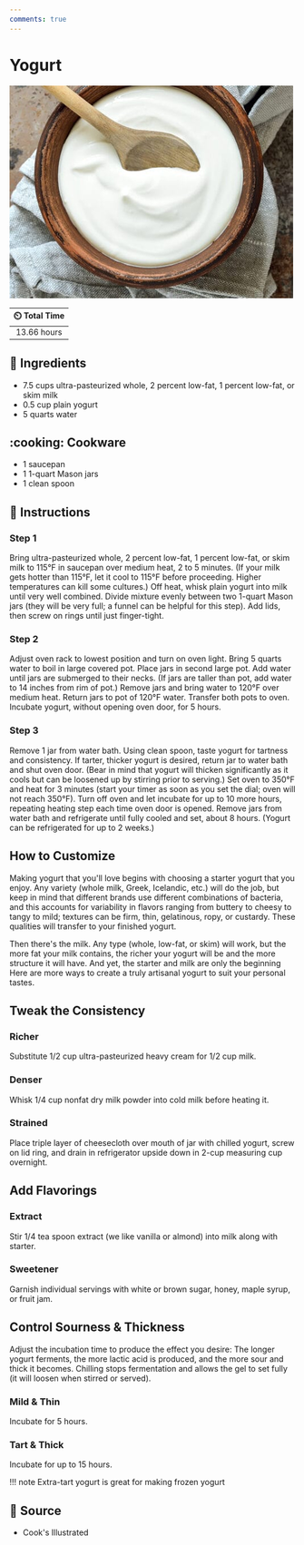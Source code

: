 ```yaml
---
comments: true
---
```

# Yogurt

![Yogurt](../assets/images/yogurt.jpg)

| :timer_clock: Total Time |
|:-----------------------: |
| 13.66 hours |

## :salt: Ingredients

- 7.5 cups ultra-pasteurized whole, 2 percent low-fat, 1 percent low-fat, or skim milk
- 0.5 cup plain yogurt
- 5 quarts water

## :cooking: Cookware

- 1 saucepan
- 1 1-quart Mason jars
- 1 clean spoon

## :pencil: Instructions

### Step 1

Bring ultra-pasteurized whole, 2 percent low-fat, 1 percent low-fat, or skim milk to 115°F in saucepan over medium
heat, 2 to 5 minutes. (If your milk gets hotter than 115°F, let it cool to 115°F before proceeding. Higher
temperatures can kill some cultures.) Off heat, whisk plain yogurt into milk until very well combined. Divide mixture
evenly between two 1-quart Mason jars (they will be very full; a funnel can be helpful for this step). Add lids, then
screw on rings until just finger-tight.

### Step 2

Adjust oven rack to lowest position and turn on oven light. Bring 5 quarts water to boil in large covered pot. Place
jars in second large pot. Add water until jars are submerged to their necks. (If jars are taller than pot, add water to
14 inches from rim of pot.) Remove jars and bring water to 120°F over medium heat. Return jars to pot of 120°F water.
Transfer both pots to oven. Incubate yogurt, without opening oven door, for 5 hours.

### Step 3

Remove 1 jar from water bath. Using clean spoon, taste yogurt for tartness and consistency. If tarter, thicker yogurt is
desired, return jar to water bath and shut oven door. (Bear in mind that yogurt will thicken significantly as it cools
but can be loosened up by stirring prior to serving.) Set oven to 350°F and heat for 3 minutes (start your timer as
soon as you set the dial; oven will not reach 350°F). Turn off oven and let incubate for up to 10 more hours, repeating
heating step each time oven door is opened. Remove jars from water bath and refrigerate until fully cooled and set,
about 8 hours. (Yogurt can be refrigerated for up to 2 weeks.)

## How to Customize

Making yogurt that you'll love begins with choosing a starter yogurt that you enjoy. Any variety (whole milk, Greek,
Icelandic, etc.) will do the job, but keep in mind that different brands use different combinations of bacteria, and
this accounts for variability in flavors ranging from buttery to cheesy to tangy to mild; textures can be firm, thin,
gelatinous, ropy, or custardy. These qualities will transfer to your finished yogurt.

Then there's the milk. Any type (whole, low-fat, or skim) will work, but the more fat your milk contains, the richer
your yogurt will be and the more structure it will have. And yet, the starter and milk are only the beginning Here
are more ways to create a truly artisanal yogurt to suit your personal tastes.

## Tweak the Consistency

### Richer

Substitute 1/2 cup ultra-pasteurized heavy cream for 1/2 cup milk.

### Denser

Whisk 1/4 cup nonfat dry milk powder into cold milk before heating it.

### Strained

Place triple layer of cheesecloth over mouth of jar with chilled yogurt, screw on lid ring, and drain in refrigerator
upside down in 2-cup measuring cup overnight.

## Add Flavorings

### Extract

Stir 1/4 tea spoon extract (we like vanilla or almond) into milk along with starter.

### Sweetener

Garnish individual servings with white or brown sugar, honey, maple syrup, or fruit jam.

## Control Sourness & Thickness

Adjust the incubation time to produce the effect you desire: The longer yogurt ferments, the more lactic acid is
produced, and the more sour and thick it becomes. Chilling stops fermentation and allows the gel to set fully (it will
loosen when stirred or served).

### Mild & Thin

Incubate for 5 hours.

### Tart & Thick

Incubate for up to 15 hours.

!!! note
    Extra-tart yogurt is great for making frozen yogurt

## :link: Source

- Cook's Illustrated

